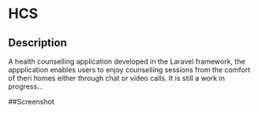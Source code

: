 # HCS

## Description
A health counselling application developed in the Laravel framework, the appplication enables users to enjoy counselling sessions from the comfort of theri homes either through chat or video calls.
It is still a work in progress...

##Screenshot


